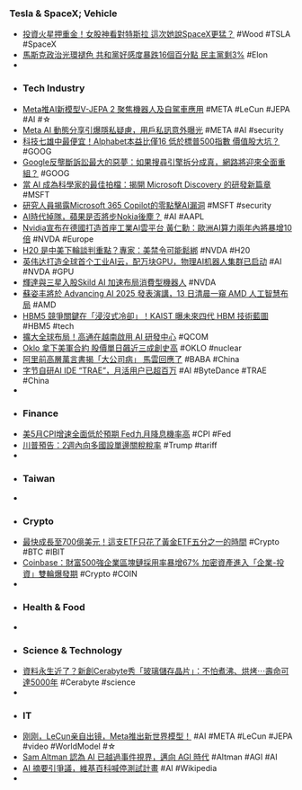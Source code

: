 ### Tesla & SpaceX; Vehicle
- [投資火星押重金！女股神看對特斯拉 這次她說SpaceX更猛？](https://tw.news.yahoo.com/投資火星押重金-女股神看對特斯拉-這次她說spacex更猛-161500432.html) #Wood #TSLA #SpaceX
- [馬斯克政治光環褪色 共和黨好感度暴跌16個百分點 民主黨剩3%](https://udn.com/news/story/6813/8802139) #Elon
-
- ### Tech Industry
- [Meta推AI新模型V-JEPA 2 聚焦機器人及自駕車應用](https://news.cnyes.com/news/id/6019124) #META #LeCun #JEPA #AI #☆
- [Meta AI 動態分享引爆隱私疑慮，用戶私訊意外曝光](https://infosecu.technews.tw/2025/06/12/meta-ai-the-saddest-place-on-the-internet/) #META #AI #security
- [科技七雄中最便宜！Alphabet本益比僅16 低於標普500指數 價值股大坑？](https://news.cnyes.com/news/id/6019284) #GOOG
- [Google反壟斷訴訟最大的惡夢：如果搜尋引擎拆分成真，網路將迎來全面重組？](https://www.techbang.com/posts/123671-google-search-engine-split-internet-restructure) #GOOG
- [當 AI 成為科學家的最佳拍檔：揭開 Microsoft Discovery 的研發新篇章](https://technews.tw/2025/06/12/microsoft-discovery/) #MSFT
- [研究人員揭露Microsoft 365 Copilot的零點擊AI漏洞](https://www.ithome.com.tw/news/169500) #MSFT #security
- [AI時代掉隊，蘋果是否將步Nokia後塵？](https://www.cw.com.tw/article/5135831) #AI #AAPL
- [Nvidia宣布在德國打造首座工業AI雲平台 黃仁勳：歐洲AI算力兩年內將暴增10倍](https://uanalyze.com.tw/articles/8697221661) #NVDA #Europe
- [H20 是中美下輪談判重點？專家：美禁令可能鬆綁](https://technews.tw/2025/06/12/nvidias-h20-gpus-coming-back-to-china-may-be-next-part-trade-talks/) #NVDA #H20
- [英伟达打造全球首个工业AI云，配万块GPU，物理AI机器人集群已启动](https://www.jiqizhixin.com/articles/2025-06-12-11) #AI #NVDA #GPU
- [輝達與三星入股Skild AI 加速布局消費型機器人](https://news.cnyes.com/news/id/6019379) #NVDA
- [蘇姿丰將於 Advancing AI 2025 發表演講，13 日清晨一窺 AMD 人工智慧布局](https://technews.tw/2025/06/12/lisa-su-to-speak-at-advancing-ai-2025/) #AMD
- [HBM5 競爭關鍵在「浸沒式冷卻」！KAIST 曝未來四代 HBM 技術藍圖](https://technews.tw/2025/06/12/hbm5-immersion-cooling/) #HBM5 #tech
- [擴大全球布局！高通在越南啟用 AI 研發中心](https://technews.tw/2025/06/12/qualcomm-launches-ai-rd-centre-in-vietnam/) #QCOM
- [Oklo 拿下美軍合約 股價單日飆近三成創史高](https://finance.technews.tw/2025/06/12/oklo-wins-us-military-contract-stock-price-soars-nearly-30percent/) #OKLO #nuclear
- [阿里前高層萬言書揭「大公司病」 馬雲回應了](https://news.cnyes.com/news/id/6019184) #BABA #China
- [字节自研AI IDE “TRAE”，月活用户已超百万](https://www.jiqizhixin.com/articles/2025-06-12-10) #AI #ByteDance #TRAE #China
-
- ### Finance
- [美5月CPI增速全面低於預期 Fed九月降息機率高](https://news.cnyes.com/news/id/6018907) #CPI #Fed
- [川普預告：2週內向多國設單邊關稅稅率](https://news.cnyes.com/news/id/6019313) #Trump #tariff
-
- ### Taiwan
-
- ### Crypto
- [最快成長至700億美元！這支ETF只花了黃金ETF五分之一的時間](https://news.cnyes.com/news/id/6020013) #Crypto #BTC #IBIT
- [Coinbase：財富500強企業區塊鏈採用率暴增67% 加密資產進入「企業-投資」雙輪爆發期](https://news.cnyes.com/news/id/6017969) #Crypto #COIN
-
- ### Health & Food
-
- ### Science & Technology
- [資料永生近了？新創Cerabyte秀「玻璃儲存晶片」：不怕煮沸、烘烤⋯壽命可達5000年](https://www.bnext.com.tw/article/83528/cerabyte-data-storage) #Cerabyte #science
-
- ### IT
- [刚刚，LeCun亲自出镜，Meta推出新世界模型！](https://www.jiqizhixin.com/articles/2025-06-12-3) #AI #META #LeCun #JEPA #video #WorldModel #☆
- [Sam Altman 認為 AI 已越過事件視界，邁向 AGI 時代](https://technews.tw/2025/06/12/the-gentle-singularity/) #Altman #AGI #AI
- [AI 摘要引爭議，維基百科喊停測試計畫](https://technews.tw/2025/06/12/wikipedia-pauces-test-ai-generated-article/) #AI #Wikipedia
-
